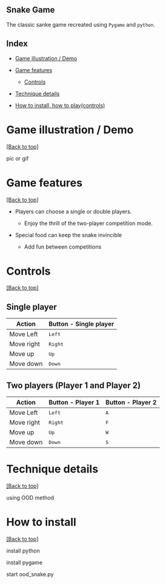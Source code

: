 ## Snake Game

The classic sanke game recreated using `Pygame` and `python`.



## Index

- [Game illustration / Demo](https://github.com/aawe44/OOD_snake#game-illustration--demo) 

- [Game features](https://github.com/aawe44/OOD_snake#game-features) 

  - [Controls](https://github.com/aawe44/OOD_snake#controls) 

- [Technique details](https://github.com/aawe44/OOD_snake#technique-details) 

- [How to install, how to play(controls)](https://github.com/aawe44/OOD_snake#how-to-install-how-to-playcontrols) 

  




# Game illustration / Demo

[[Back to top]](https://github.com/aawe44/OOD_snake#index)

pic or gif



# Game features 

[[Back to top]](https://github.com/aawe44/OOD_snake#index)

* Players can choose a single or double players.
  * Enjoy the thrill of the two-player competition mode.


* Special food can keep the snake invincible
  * Add fun between competitions


# Controls

[[Back to top]](https://github.com/aawe44/OOD_snake#index)

## Single player       

| Action       | Button - Single player |
|--------------|------------------------|
| Move Left    | <kbd>Left</kbd>        |
| Move right   | <kbd>Right</kbd>       |
| Move up      | <kbd>Up</kbd>          |
| Move down    | <kbd>Down</kbd>        |


## Two players (Player 1 and Player 2)

| Action       | Button - Player 1   | Button - Player 2 |
|--------------|---------------------|--------------|
| Move Left    | <kbd>Left</kbd>     |<kbd>A</kbd>     |
| Move right   | <kbd>Right</kbd>    |<kbd>F</kbd>     |
| Move up      | <kbd>Up</kbd>       |<kbd>W</kbd>     |
| Move down    | <kbd>Down</kbd>     |<kbd>S</kbd>     |




# Technique details

[[Back to top]](https://github.com/aawe44/OOD_snake#index)

using OOD method


# How to install

[[Back to top]](https://github.com/aawe44/OOD_snake#index)

install python 

install pygame 

start ood_snake.py



